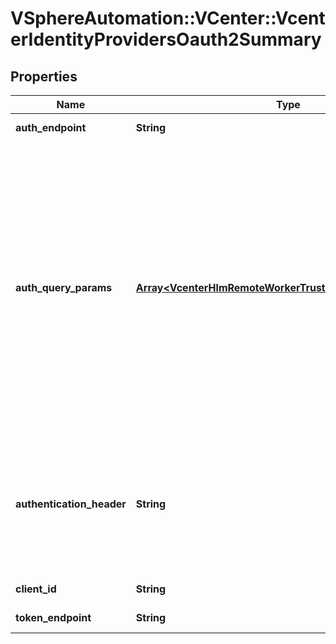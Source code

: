 # VSphereAutomation::VCenter::VcenterIdentityProvidersOauth2Summary

## Properties
Name | Type | Description | Notes
------------ | ------------- | ------------- | -------------
**auth_endpoint** | **String** | Authentication/authorization endpoint of the provider | 
**auth_query_params** | [**Array&lt;VcenterHlmRemoteWorkerTrustCreateSpecGroupMap&gt;**](VcenterHlmRemoteWorkerTrustCreateSpecGroupMap.md) | &lt;p&gt;key/value pairs that are to be appended to the authEndpoint request.&lt;/p&gt; &lt;p&gt;How to append to authEndpoint request:&lt;/p&gt; If the map is not empty, a \&quot;?\&quot; is added to the endpoint URL, and combination of each k and each string in the v is added with an \&quot;&amp;\&quot; delimiter. Details:&lt;ul&gt; &lt;li&gt;If the value contains only one string, then the key is added with \&quot;k&#x3D;v\&quot;.&lt;/li&gt; &lt;li&gt;If the value is an empty list, then the key is added without a \&quot;&#x3D;v\&quot;.&lt;/li&gt; &lt;li&gt;If the value contains multiple strings, then the key is repeated in the query-string for each string in the value.&lt;/li&gt;&lt;/ul&gt; | 
**authentication_header** | **String** | The authentication data used as part of request header to acquire or refresh an OAuth2 token. The data format depends on the authentication method used. Example of basic authentication format: Authorization: Basic [base64Encode(clientId + \&quot;:\&quot; + secret)] | 
**client_id** | **String** | Client identifier to connect to the provider | 
**token_endpoint** | **String** | Token endpoint of the provider | 


